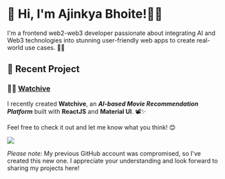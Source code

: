 # 👋 Hi, I'm Ajinkya Bhoite!👨‍💻

I'm a frontend web2-web3 developer passionate about integrating AI and Web3 technologies into stunning user-friendly web apps to create real-world use cases. 🌱🚀

## 🌟 Recent Project

### 🎦🍿 [Watchive](https://github.com/ajinkyabh2203/watchive) 

I recently created **Watchive**, an _**AI-based Movie Recommendation Platform**_ built with **ReactJS** and **Material UI**. 📽️✨

Feel free to check it out and let me know what you think! 😊


![](https://komarev.com/ghpvc/?username=ajinkyabh2203&abbreviated=true)

*Please note:* My previous GitHub account was compromised, so I've created this new one. I appreciate your understanding and look forward to sharing my projects here!

<!---
ajinkyabh2203/ajinkyabh2203 is a ✨ special ✨ repository because its `README.md` (this file) appears on your GitHub profile.
You can click the Preview link to take a look at your changes.
--->
